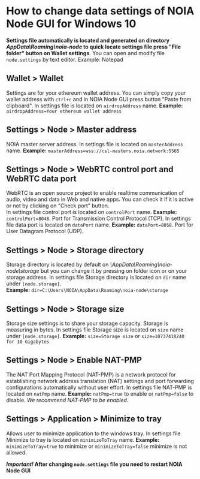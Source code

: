 # How to change data settings of NOIA Node GUI for Windows 10

**Settings file automatically is located and generated on directory _AppData\Roaming\noia-node_ to quick locate settings file press "File folder" button on Wallet settings**. You can open and modify file `node.settings` by text editor. Example: Notepad

## Wallet > Wallet

Settings are for your ethereum wallet address. You can simply copy your wallet address with `ctrl+c` and in NOIA Node GUI press button "Paste from clipboard".
In settings file is located on `airdropAddress` name. **Example:** `airdropAddress=Your ethereum wallet address`

## Settings > Node > Master address

NOIA master server address.
In settings file is located on `masterAddress` name. **Example:** `masterAddress=wss://csl-masters.noia.network:5565`

## Settings > Node > WebRTC control port and WebRTC data port

WebRTC is an open source project to enable realtime communication of audio, video and data in Web and native apps. You can check it if it is active or not by clicking on "Check port" button.<br/>
In settings file control port is located on `controlPort` name. **Example:** `controlPort=8048`. Port for Transmission Control Protocol (TCP).
In settings file data port is located on `dataPort` name. **Example:** `dataPort=8058`. Port for User Datagram Protocol (UDP).

## Settings > Node > Storage directory

Storage directory is located by default on _\AppData\Roaming\noia-node\storage_ but you can change it by pressing on folder icon or on your storage address.
In settings file Storage directory is located on `dir` name under `[node.storage]`.<br/>**Example:** `dir=C:\Users\NOIA\AppData\Roaming\noia-node\storage`

## Settings > Node > Storage size

Storage size settings is to share your storage capacity. Storage is measuring in bytes.
In settings file Storage size is located on `size` name under `[node.storage]`. **Example:** `size=Storage size` or `size=10737418240 for 10 Gigabytes`

## Settings > Node > Enable NAT-PMP

The NAT Port Mapping Protocol (NAT-PMP) is a network protocol for establishing network address translation (NAT) settings and port forwarding configurations automatically without user effort.
In settings file NAT-PMP is located on `natPmp` name. **Example:** `natPmp=true` to enable or `natPmp=false` to disable. _We recommend NAT-PMP to be enabled_.

## Settings > Application > Minimize to tray

Allows user to minimize application to the windows tray.
In settings file Minimize to tray is located on `minimizeToTray` name. **Example:** `minimizeToTray=true` to minimize or `minimizeToTray=false` minimize is not allowed.

**_Important!_ After changing `node.settings` file you need to restart NOIA Node GUI**
